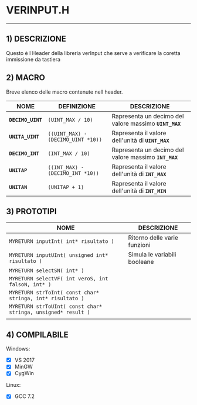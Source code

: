 # **VERINPUT.H**
------------


## **1) DESCRIZIONE**
Questo è l Header della libreria verInput che serve a verificare la coretta immissione da tastiera


## **2) MACRO**
Breve elenco delle macro contenute nell header.

| **NOME**          | **DEFINIZIONE**                    | **DESCRIZIONE**                                        |
| ----------------- | ---------------------------------- | ------------------------------------------------------ |
| **`DECIMO_UINT`** | `(UINT_MAX / 10)`                  | Rapresenta un decimo del valore massimo **`UINT_MAX`** |
| **`UNITA_UINT`**  | `((UINT_MAX) - (DECIMO_UINT *10))` | Rapresenta il valore dell'unità di **`UINT_MAX`**      |
| **`DECIMO_INT`**  | `(INT_MAX / 10)`                   | Rapresenta un decimo del valore massimo **`INT_MAX`**  |
| **`UNITAP`**      | `((INT_MAX) - (DECIMO_INT *10))`   | Rapresenta il valore dell'unità di **`INT_MAX`**       |
| **`UNITAN`**      | `(UNITAP + 1)`                     | Rapresenta il valore dell'unità di **`INT_MIN`**       |


## **3) PROTOTIPI**
| NOME                                                            | DESCRIZIONE                  |
| --------------------------------------------------------------- | ---------------------------- |
| `MYRETURN inputInt( int* risultato )`                          | Ritorno delle varie funzioni |
| `MYRETURN inputUInt( unsigned int* risultato )`                | Simula le variabili booleane |
| `MYRETURN selectSN( int* )`                                    |                              |
| `MYRETURN selectVF( int veroS, int falsoN, int* )`            |                              |
| `MYRETURN strToInt( const char* stringa, int* risultato )`    |                              |
| `MYRETURN strToUInt( const char* stringa, unsigned* result )` |                              |
|                                                                 |                              |


## **4) COMPILABILE**
Windows:
- [x] VS 2017
- [x] MinGW
- [x] CygWin

Linux:
- [x] GCC 7.2
